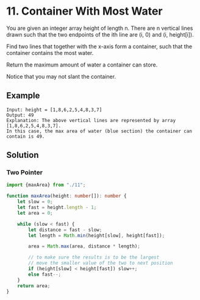 # 11. Container With Most Water

You are given an integer array height of length n. There are n vertical lines drawn such that the two endpoints of the ith line are (i, 0) and (i, height[i]).

Find two lines that together with the x-axis form a container, such that the container contains the most water.

Return the maximum amount of water a container can store.

Notice that you may not slant the container.


## Example
```
Input: height = [1,8,6,2,5,4,8,3,7]
Output: 49
Explanation: The above vertical lines are represented by array [1,8,6,2,5,4,8,3,7]. 
In this case, the max area of water (blue section) the container can contain is 49.
```


## Solution

### Two Pointer

```ts
import {maxArea} from "./11";

function maxArea(height: number[]): number {
    let slow = 0;
    let fast = height.length - 1;
    let area = 0;

    while (slow < fast) {
        let distance = fast - slow;
        let length = Math.min(height[slow], height[fast]);

        area = Math.max(area, distance * length);

        // to make sure the results is to be the largest
        // move the smaller value of the two to next position
        if (height[slow] < height[fast]) slow++;
        else fast--;
    }
    return area;
}
```
